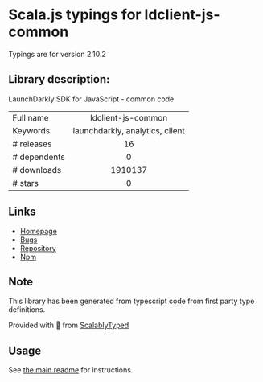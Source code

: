 
# Scala.js typings for ldclient-js-common

Typings are for version 2.10.2

## Library description:
LaunchDarkly SDK for JavaScript - common code

|                    |                 |
| ------------------ | :-------------: |
| Full name          | ldclient-js-common |
| Keywords           | launchdarkly, analytics, client |
| # releases         | 16 |
| # dependents       | 0 |
| # downloads        | 1910137 |
| # stars            | 0 |

## Links
- [Homepage](https://github.com/launchdarkly/js-client#readme)
- [Bugs](https://github.com/launchdarkly/js-client/issues)
- [Repository](https://github.com/launchdarkly/js-client)
- [Npm](https://www.npmjs.com/package/ldclient-js-common)
    


## Note
This library has been generated from typescript code from first party type definitions.

Provided with :purple_heart: from [ScalablyTyped](https://github.com/oyvindberg/ScalablyTyped)

## Usage
See [the main readme](../../readme.md) for instructions.


